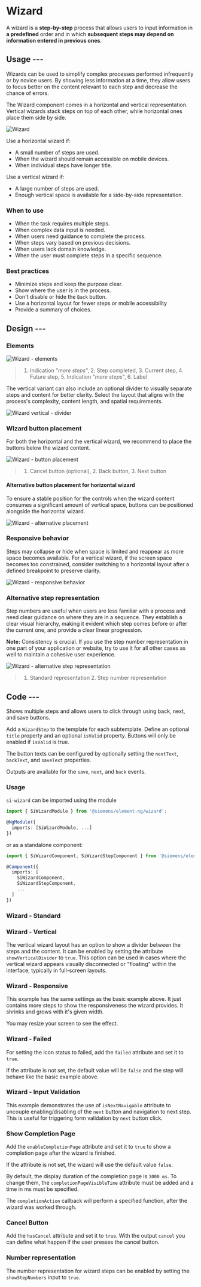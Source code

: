# Wizard

A wizard is a **step-by-step** process that allows users to input information in
**a predefined** order and in which **subsequent steps may depend on**
**information entered in previous ones**.

## Usage ---

Wizards can be used to simplify complex processes performed infrequently or by
novice users. By showing less information at a time, they allow users to focus
better on the content relevant to each step and decrease the chance of errors.

The Wizard component comes in a horizontal and vertical representation. Vertical
wizards stack steps on top of each other, while horizontal ones place them side
by side.

![Wizard](images/wizard.png)

Use a horizontal wizard if:

- A small number of steps are used.
- When the wizard should remain accessible on mobile devices.
- When individual steps have longer title.

Use a vertical wizard if:

- A large number of steps are used.
- Enough vertical space is available for a side-by-side representation.

### When to use

- When the task requires multiple steps.
- When complex data input is needed.
- When users need guidance to complete the process.
- When steps vary based on previous decisions.
- When users lack domain knowledge.
- When the user must complete steps in a specific sequence.

### Best practices

- Minimize steps and keep the purpose clear.
- Show where the user is in the process.
- Don't disable or hide the `Back` button.
- Use a horizontal layout for fewer steps or mobile accessibility
- Provide a summary of choices.

## Design ---

### Elements

![Wizard - elements](images/wizard-usage-construction.png)

> 1. Indication "*more steps*", 2. Step completed, 3. Current step, 4. Future
  step, 5. Indication "*more steps*", 6. Label

The vertical variant can also include an optional divider to visually separate
steps and content for better clarity. Select the layout that aligns with the
process's complexity, content length, and spatial requirements.

![Wizard vertical - divider](images/wizard-vertical-divider.png)

### Wizard button placement

For both the horizontal and the vertical wizard, we recommend to place the
buttons below the wizard content.

![Wizard - button placement](images/wizard-usage-button-placement.png)

> 1. Cancel button (optional), 2. Back button,  3. Next button

#### Alternative button placement for horizontal wizard

To ensure a stable position for the controls when the wizard content consumes a
significant amount of vertical space, buttons can be positioned alongside the
horizontal wizard.

![Wizard - alternative placement](images/wizard-usage-alternative-button-placement.png)

### Responsive behavior

Steps may collapse or hide when space is limited and reappear as more space
becomes available. For a vertical wizard, if the screen space becomes too
constrained, consider switching to a horizontal layout after a defined
breakpoint to preserve clarity.

![Wizard - responsive behavior](images/wizard-usage-behavior-n-steps.png)

### Alternative step representation

Step numbers are useful when users are less familiar with a process and need
clear guidance on where they are in a sequence. They establish a clear visual
hierarchy, making it evident which step comes before or after the current one,
and provide a clear linear progression.

**Note:** Consistency is crucial. If you use the step number representation in
one part of your application or website, try to use it for all other cases as
well to maintain a cohesive user experience.

![Wizard - alternative step representation](images/wizard-usage-steps.png)

> 1. Standard representation 2. Step number representation

## Code ---

Shows multiple steps and allows users to click through using back, next, and
save buttons.

Add a `WizardStep` to the template for each subtemplate. Define an optional
`title` property and an optional `isValid` property. Buttons will only be
enabled if `isValid` is true.

The button texts can be configured by optionally setting the `nextText`,
`backText`, and `saveText` properties.

Outputs are available for the `save`, `next`, and `back` events.

### Usage

`si-wizard` can be imported using the module

```ts
import { SiWizardModule } from '@siemens/element-ng/wizard';

@NgModule({
  imports: [SiWizardModule, ...]
})
```

or as a standalone component:

```ts
import { SiWizardComponent, SiWizardStepComponent } from '@siemens/element-ng/wizard';

@Component({
  imports: [
    SiWizardComponent,
    SiWizardStepComponent,
    ...
  ]
})
```

### Wizard - Standard

<si-docs-component example="si-wizard/si-wizard" height="270"></si-docs-component>

### Wizard - Vertical

The vertical wizard layout has an option to show a divider between the steps and
the content. It can be enabled by setting the attribute `showVerticalDivider` to
`true`. This option can be used in cases where the vertical wizard appears
visually disconnected or "floating" within the interface, typically in
full-screen layouts.

<si-docs-component example="si-wizard/si-wizard-vertical" height="290"></si-docs-component>

### Wizard - Responsive

This example has the same settings as the basic example above. It just contains
more steps to show the responsiveness the wizard provides. It shrinks and grows
with it's given width.

You may resize your screen to see the effect.

<si-docs-component example="si-wizard/si-wizard-dynamical" height="340"></si-docs-component>

### Wizard - Failed

For setting the icon status to failed, add the `failed` attribute and set it to
`true`.

If the attribute is not set, the default value will be `false` and the step will
behave like the basic example above.

<si-docs-component example="si-wizard/si-wizard-failed" height="270"></si-docs-component>

### Wizard - Input Validation

This example demonstrates the use of `isNextNavigable` attribute to uncouple
enabling/disabling of the `next` button and navigation to next step. This is
useful for triggering form validation by `next` button click.

<si-docs-component example="si-wizard/si-wizard-input-validation" height="270"></si-docs-component>

### Show Completion Page

Add the `enableCompletionPage` attribute and set it to `true` to show a
completion page after the wizard is finished.

If the attribute is not set, the wizard will use the default value `false`.

By default, the display duration of the completion page is `3000 ms`. To change
them, the `completionPageVisibleTime` attribute must be added and a time in ms
must be specified.

The `completionAction` callback will perform a specified function, after the
wizard was worked through.

<si-docs-component example="si-wizard/si-wizard-show-completion-page" height="270"></si-docs-component>

### Cancel Button

Add the `hasCancel` attribute and set it to `true`. With the output `cancel`
you can define what happen if the user presses the cancel button.

<si-docs-component example="si-wizard/si-wizard-cancel-button" height="270"></si-docs-component>

### Number representation

The number representation for wizard steps can be enabled by setting the
`showStepNumbers` input to `true`.

<si-docs-component example="si-wizard/si-wizard-numbered-steps" height="340"></si-docs-component>

<si-docs-api component="SiWizardComponent"></si-docs-api>

<si-docs-api component="SiWizardStepComponent"></si-docs-api>

<si-docs-types></si-docs-types>
